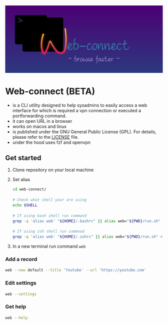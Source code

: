 
![pic](assets/web-connect.svg)

# Web-connect (BETA)

- is a CLI utility designed to help sysadmins to easily access a web interface for which is required a vpn connection or executed a portforwarding command.
- it can open URL in a browser
- works on macos and linux
- is published under the GNU General Public License (GPL). For details, please refer to the [LICENSE](./LICENSE.GPL) file.
- under the hood uses fzf and openvpn

## Get started

1. Clone repository on your local machine
2. Set alias

    ```bash
    cd web-connect/

    # Check what shell your are using
    echo $SHELL

    # If using bash shell run command
    grep -q 'alias web' "${HOME}/.bashrc" || alias web="${PWD}/run.sh" >> "${HOME}/.bashrc"

    # If using zsh shell run commnad
    grep -q 'alias web' "${HOME}/.zshrc" || alias web="${PWD}/run.sh" >> "${HOME}/.zshrc"
    ```

3. In a new terminal run command `web`

### Add a record
```bash
web --new default --title 'Youtube' --url 'https://youtube.com'
```

### Edit settings
```bash
web --settings
```

### Get help
```bash
web --help
```
